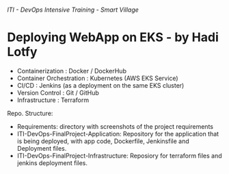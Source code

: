 ###### ITI - DevOps Intensive Training - Smart Village

# Deploying WebApp on EKS  -  by Hadi Lotfy

* Containerization          : Docker / DockerHub
* Container Orchestration   : Kubernetes (AWS EKS Service)
* CI/CD                     : Jenkins (as a deployment on the same EKS cluster)
* Version Control           : Git / GitHub
* Infrastructure            : Terraform


Repo. Structure:

* Requirements: directory with screenshots of the project requirements
* ITI-DevOps-FinalProject-Application: Repository for the application that is being deployed, with app   code, Dockerfile, Jenkinsfile and Deployment files.
* ITI-DevOps-FinalProject-Infrastructure: Reposiory for terraform files and jenkins deployment files.
